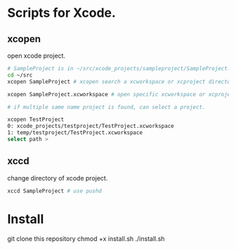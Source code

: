 # Scripts for Xcode.

## xcopen
open xcode project.

```sh
# SampleProject is in ~/src/xcode_projects/sampleproject/SampleProject.xcworkspace
cd ~/src
xcopen SampleProject # xcopen search a xcworkspace or xcproject directory recursively

xcopen SampleProject.xcworkspace # open specific xcworkspace or xcproject.

# if multiple same name project is found, can select a project.

xcopen TestProject
0: xcode_projects/testproject/TestProject.xcworkspace
1: temp/testproject/TestProject.xcworkspace
select path > 
```

## xccd

change directory of xcode project.

```sh
xccd SampleProject # use pushd
```

# Install

git clone this repository
chmod +x install.sh
./install.sh
